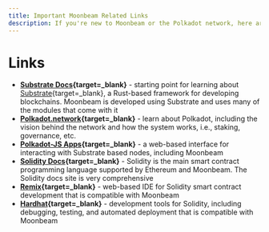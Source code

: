 ```yaml
---
title: Important Moonbeam Related Links
description: If you're new to Moonbeam or the Polkadot network, here are some important links to review, including compatible Ethereum tools.
---
```


# Links

 - **[Substrate Docs](https://docs.substrate.io/){target=\_blank}** - starting point for learning about [Substrate](/learn/platform/glossary/#substrate){target=\_blank}, a Rust-based framework for developing blockchains. Moonbeam is developed using Substrate and uses many of the modules that come with it
 - **[Polkadot.network](https://polkadot.network/){target=\_blank}** - learn about Polkadot, including the vision behind the network and how the system works, i.e., staking, governance, etc.
 - **[Polkadot-JS Apps](https://polkadot.js.org/apps/){target=\_blank}** - a web-based interface for interacting with Substrate based nodes, including Moonbeam
 - **[Solidity Docs](https://solidity.readthedocs.io/){target=\_blank}** - Solidity is the main smart contract programming language supported by Ethereum and Moonbeam.  The Solidity docs site is very comprehensive
 - **[Remix](https://remix.ethereum.org/){target=\_blank}** - web-based IDE for Solidity smart contract development that is compatible with Moonbeam
 - **[Hardhat](https://hardhat.org/){target=\_blank}** - development tools for Solidity, including debugging, testing, and automated deployment that is compatible with Moonbeam
